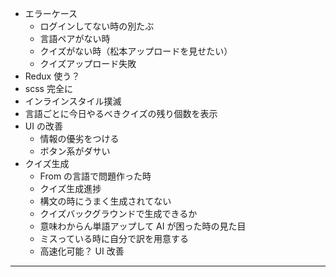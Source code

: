 - エラーケース
  - ログインしてない時の別たぶ
  - 言語ペアがない時
  - クイズがない時（松本アップロードを見せたい）
  - クイズアップロード失敗
- Redux 使う？
- scss 完全に
- インラインスタイル撲滅
- 言語ごとに今日やるべきクイズの残り個数を表示
- UI の改善
  - 情報の優劣をつける
  - ボタン系がダサい
- クイズ生成
  - From の言語で問題作った時
  - クイズ生成進捗
  - 構文の時にうまく生成されてない
  - クイズバックグラウンドで生成できるか
  - 意味わからん単語アップして AI が困った時の見た目
  - ミスっている時に自分で訳を用意する
  - 高速化可能？
    UI 改善

---
